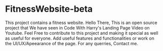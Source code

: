 # FitnessWebsite-beta
This project contains a fitness website.
Hello There, This is an open source project that We have seen in Code With Harry's Landing Page Video on Youtube.
Feel Free to contribute to this project and making it special as well as useful for everyone. Add useful features and functionalities or work on the UI/UX/Apeearance of the page.
For any querries, Contact me.
